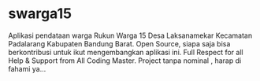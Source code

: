 # swarga15
Aplikasi pendataan warga Rukun Warga 15 Desa Laksanamekar Kecamatan Padalarang Kabupaten Bandung Barat. 
Open Source, siapa saja bisa berkontribusi untuk ikut mengembangkan aplikasi ini. 
Full Respect for all Help & Support from All Coding Master. 
Project tanpa nominal , harap di fahami ya...
